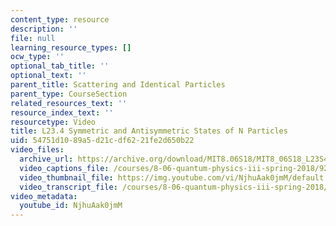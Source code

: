 ```yaml
---
content_type: resource
description: ''
file: null
learning_resource_types: []
ocw_type: ''
optional_tab_title: ''
optional_text: ''
parent_title: Scattering and Identical Particles
parent_type: CourseSection
related_resources_text: ''
resource_index_text: ''
resourcetype: Video
title: L23.4 Symmetric and Antisymmetric States of N Particles
uid: 54751d10-89a5-d21c-df62-21fe2d650b22
video_files:
  archive_url: https://archive.org/download/MIT8.06S18/MIT8_06S18_L23S4_300k.mp4
  video_captions_file: /courses/8-06-quantum-physics-iii-spring-2018/92a91eed66fa56489b488e2f242fbfe2_NjhuAak0jmM.vtt
  video_thumbnail_file: https://img.youtube.com/vi/NjhuAak0jmM/default.jpg
  video_transcript_file: /courses/8-06-quantum-physics-iii-spring-2018/0647e726d714ef6c55f8edb0bef118d7_NjhuAak0jmM.pdf
video_metadata:
  youtube_id: NjhuAak0jmM
---
```

